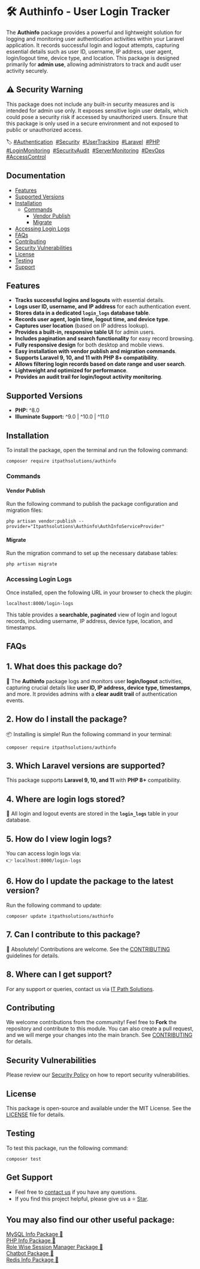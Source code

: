 # 🛠️ Authinfo - User Login Tracker  

The **Authinfo** package provides a powerful and lightweight solution for logging and monitoring user authentication activities within your Laravel application. It records successful login and logout attempts, capturing essential details such as user ID, username, IP address, user agent, login/logout time, device type, and location. This package is designed primarily for **admin use**, allowing administrators to track and audit user activity securely.  

## **⚠️ Security Warning**
This package does not include any built-in security measures and is intended for admin use only. It exposes sensitive login user details, which could pose a security risk if accessed by unauthorized users. Ensure that this package is only used in a secure environment and not exposed to public or unauthorized access.  

<p>🏷️  
<a href="https://packagist.org/search/?tags=authentication" target="_blank">#Authentication</a>&nbsp;
<a href="https://packagist.org/search/?tags=security" target="_blank">#Security</a>&nbsp;
<a href="https://packagist.org/search/?tags=user-tracking" target="_blank">#UserTracking</a>&nbsp;
<a href="https://packagist.org/search/?tags=laravel" target="_blank">#Laravel</a>&nbsp;
<a href="https://packagist.org/search/?tags=php" target="_blank">#PHP</a>&nbsp;
<a href="https://packagist.org/search/?tags=login-monitoring" target="_blank">#LoginMonitoring</a>&nbsp;
<a href="https://packagist.org/search/?tags=security-audit" target="_blank">#SecurityAudit</a>&nbsp;
<a href="https://packagist.org/search/?tags=server-monitoring" target="_blank">#ServerMonitoring</a>&nbsp;
<a href="https://packagist.org/search/?tags=devops" target="_blank">#DevOps</a>&nbsp;
<a href="https://packagist.org/search/?tags=access-control" target="_blank">#AccessControl</a>&nbsp;
</p>

## Documentation
- [Features](#features)
- [Supported Versions](#supported-versions)
- [Installation](#installation)
    - [Commands](#commands)
        - [Vendor Publish](#vendor-publish)
        - [Migrate](#migrate)
- [Accessing Login Logs](#accessing-login-logs)
- [FAQs](#faqs)
- [Contributing](#contributing)
- [Security Vulnerabilities](#security-vulnerabilities)
- [License](#license)
- [Testing](#testing)
- [Support](#get-support)

## **Features**
- **Tracks successful logins and logouts** with essential details.
- **Logs user ID, username, and IP address** for each authentication event.
- **Stores data in a dedicated `login_logs` database table**.
- **Records user agent, login time, logout time, and device type**.
- **Captures user location** (based on IP address lookup).
- **Provides a built-in, responsive table UI** for admin users.
- **Includes pagination and search functionality** for easy record browsing.
- **Fully responsive design** for both desktop and mobile views.
- **Easy installation with vendor publish and migration commands**.
- **Supports Laravel 9, 10, and 11 with PHP 8+ compatibility**.
- **Allows filtering login records based on date range and user search**.
- **Lightweight and optimized for performance**.
- **Provides an audit trail for login/logout activity monitoring**.

## **Supported Versions**
- **PHP:** ^8.0  
- **Illuminate Support:** ^9.0 | ^10.0 | ^11.0  

## **Installation**  
To install the package, open the terminal and run the following command:  
<pre><code class="language-bash">composer require itpathsolutions/authinfo</code></pre>   

### **Commands**  

#### **Vendor Publish**  
Run the following command to publish the package configuration and migration files:  
<pre><code class="language-bash">php artisan vendor:publish --provider="Itpathsolutions\Authinfo\AuthInfoServiceProvider"</code></pre>  

#### **Migrate**  
Run the migration command to set up the necessary database tables:
<pre><code class="language-bash">php artisan migrate</code></pre>  

### **Accessing Login Logs**  
Once installed, open the following URL in your browser to check the plugin:  
<pre><code class="language-bash">localhost:8000/login-logs</code></pre>    

This table provides a **searchable, paginated** view of login and logout records, including username, IP address, device type, location, and timestamps.

## **FAQs**

## 1. What does this package do?  
🚀 The **Authinfo** package logs and monitors user **login/logout** activities, capturing crucial details like **user ID, IP address, device type, timestamps**, and more. It provides admins with a **clear audit trail** of authentication events.  

## 2. How do I install the package?  
📦 Installing is simple! Run the following command in your terminal:  
<pre><code class="language-bash">composer require itpathsolutions/authinfo</code></pre>

## 3. Which Laravel versions are supported?  
This package supports **Laravel 9, 10, and 11** with **PHP 8+** compatibility.  

## 4. Where are login logs stored?  
📂 All login and logout events are stored in the **`login_logs`** table in your database.  

## 5. How do I view login logs?  
You can access login logs via:  
👉 `localhost:8000/login-logs`  

## 6. How do I update the package to the latest version?  
Run the following command to update:
<pre><code class="language-bash">composer update itpathsolutions/authinfo</code></pre>  

## 7. Can I contribute to this package?  
🤝 Absolutely! Contributions are welcome. See the [CONTRIBUTING](https://github.com/vidhi-nirmal71/authinfo/blob/main/CONTRIBUTING.md) guidelines for details.   

## 8. Where can I get support?  
For any support or queries, contact us via [IT Path Solutions](https://www.itpathsolutions.com/contact-us/). 



## **Contributing**  
We welcome contributions from the community! Feel free to **Fork** the repository and contribute to this module. You can also create a pull request, and we will merge your changes into the main branch. See [CONTRIBUTING](https://github.com/vidhi-nirmal71/authinfo/blob/main/CONTRIBUTING.md) for details.  

## **Security Vulnerabilities**  
Please review our [Security Policy](https://github.com/vidhi-nirmal71/authinfo/security/policy) on how to report security vulnerabilities.  

## **License**  
This package is open-source and available under the MIT License. See the [LICENSE](https://github.com/vidhi-nirmal71/authinfo/blob/main/LICENSE) file for details.  

## **Testing**  
To test this package, run the following command:  
<pre><code class="language-bash">composer test</code></pre>   

## **Get Support**  
- Feel free to [contact us](https://www.itpathsolutions.com/contact-us/) if you have any questions.  
- If you find this project helpful, please give us a ⭐ [Star](https://github.com/vidhi-nirmal71/authinfo/stargazers).  

## **You may also find our other useful package:**  
<a href="https://packagist.org/packages/itpathsolutions/mysqlinfo" target="_blank">MySQL Info Package 🚀</a>    
<a href="https://packagist.org/packages/itpathsolutions/phpinfo" target="_blank">PHP Info Package 🚀</a>  
<a href="https://packagist.org/packages/itpathsolutions/role-wise-session-manager" target="_blank">Role Wise Session Manager Package 🚀</a>  
<a href="https://packagist.org/packages/itpathsolutions/chatbot" target="_blank">Chatbot Package 🚀</a>  
<a href="https://packagist.org/packages/itpathsolutions/redisinfo" target="_blank">Redis Info Package 🚀</a>   


